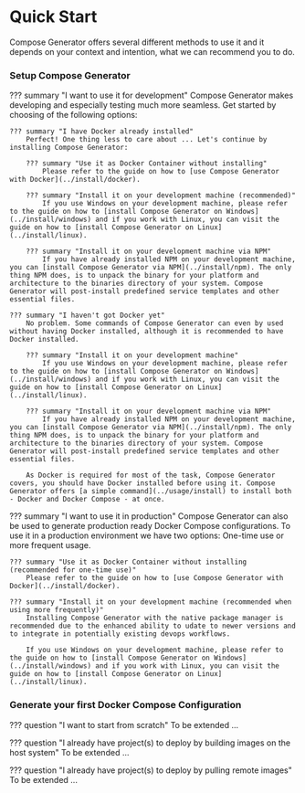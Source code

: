 # Quick Start

Compose Generator offers several different methods to use it and it depends on your context and intention, what we can recommend you to do.

### Setup Compose Generator

??? summary "I want to use it for development"
    Compose Generator makes developing and especially testing much more seamless. Get started by choosing of the following options:

    ??? summary "I have Docker already installed"
        Perfect! One thing less to care about ... Let's continue by installing Compose Generator:

        ??? summary "Use it as Docker Container without installing"
            Please refer to the guide on how to [use Compose Generator with Docker](../install/docker).

        ??? summary "Install it on your development machine (recommended)"
            If you use Windows on your development machine, please refer to the guide on how to [install Compose Generator on Windows](../install/windows) and if you work with Linux, you can visit the guide on how to [install Compose Generator on Linux](../install/linux).

        ??? summary "Install it on your development machine via NPM"
            If you have already installed NPM on your development machine, you can [install Compose Generator via NPM](../install/npm). The only thing NPM does, is to unpack the binary for your platform and architecture to the binaries directory of your system. Compose Generator will post-install predefined service templates and other essential files.

    ??? summary "I haven't got Docker yet"
        No problem. Some commands of Compose Generator can even by used without having Docker installed, although it is recommended to have Docker installed.

        ??? summary "Install it on your development machine"
            If you use Windows on your development machine, please refer to the guide on how to [install Compose Generator on Windows](../install/windows) and if you work with Linux, you can visit the guide on how to [install Compose Generator on Linux](../install/linux).

        ??? summary "Install it on your development machine via NPM"
            If you have already installed NPM on your development machine, you can [install Compose Generator via NPM](../install/npm). The only thing NPM does, is to unpack the binary for your platform and architecture to the binaries directory of your system. Compose Generator will post-install predefined service templates and other essential files.

        As Docker is required for most of the task, Compose Generator covers, you should have Docker installed before using it. Compose Generator offers [a simple command](../usage/install) to install both - Docker and Docker Compose - at once.

??? summary "I want to use it in production"
    Compose Generator can also be used to generate production ready Docker Compose configurations. To use it in a production environment we have two options: One-time use or more frequent usage.

    ??? summary "Use it as Docker Container without installing (recommended for one-time use)"
        Please refer to the guide on how to [use Compose Generator with Docker](../install/docker).

    ??? summary "Install it on your development machine (recommended when using more frequently)"
        Installing Compose Generator with the native package manager is recommended due to the enhanced ability to udate to newer versions and to integrate in potentially existing devops workflows.

        If you use Windows on your development machine, please refer to the guide on how to [install Compose Generator on Windows](../install/windows) and if you work with Linux, you can visit the guide on how to [install Compose Generator on Linux](../install/linux).

<!--??? summary "I want to use it for CI/CD"
    You want to use it for development and do not have Docker installed-->

### Generate your first Docker Compose Configuration

??? question "I want to start from scratch"
    To be extended ...

??? question "I already have project(s) to deploy by building images on the host system"
    To be extended ...

??? question "I already have project(s) to deploy by pulling remote images"
    To be extended ...